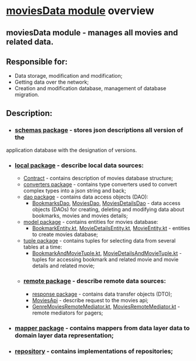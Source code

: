 # [moviesData module](../moviesData) overview
## moviesData module - manages all movies and related data.
## Responsible for:
 - Data storage, modification and modification;
 - Getting data over the network;
 - Creation and modification database, management of database migration.
## Description: 
 - ### [schemas package](../moviesData/schemas) - stores json descriptions all version of the 
 application database with the designation of versions.
 - ### [local package](../moviesData/src/main/java/by/bashlikovvv/moviesdata/local) - describe local data sources:
   - [Contract](../moviesData/src/main/java/by/bashlikovvv/moviesdata/local/contract/MoviesRoomContract.kt) - 
   contains description of movies database structure;
   - [converters package](../moviesData/src/main/java/by/bashlikovvv/moviesdata/local/converters) - 
   contains type converters used to convert complex types into a json string and back;
   - [dao package](../moviesData/src/main/java/by/bashlikovvv/moviesdata/local/dao) - contains data access objects (DAO):
     - [BookmarksDao](../moviesData/src/main/java/by/bashlikovvv/moviesdata/local/dao/BookmarksDao.kt), 
     [MoviesDao](../moviesData/src/main/java/by/bashlikovvv/moviesdata/local/dao/MoviesDao.kt), 
     [MoviesDetailsDao](../moviesData/src/main/java/by/bashlikovvv/moviesdata/local/dao/MoviesDetailsDao.kt) -
       data access objects (DAOs) for creating, deleting and modifying data about bookmarks, movies and movies details;
   - [model package](../moviesData/src/main/java/by/bashlikovvv/moviesdata/local/model) - contains entities for movies database:
     - [BookmarkEntity.kt](../moviesData/src/main/java/by/bashlikovvv/moviesdata/local/model/BookmarkEntity.kt),
     [MovieDetailsEntity.kt](../moviesData/src/main/java/by/bashlikovvv/moviesdata/local/model/MovieDetailsEntity.kt),
     [MovieEntity.kt](../moviesData/src/main/java/by/bashlikovvv/moviesdata/local/model/MovieEntity.kt) - entities to create movies database;
   - [tuple package](../moviesData/src/main/java/by/bashlikovvv/moviesdata/local/tuple) - contains tuples for selecting data from several tables at a time:
     - [BookmarkAndMovieTuple.kt](../moviesData/src/main/java/by/bashlikovvv/moviesdata/local/tuple/BookmarkAndMovieTuple.kt),
     [MovieDetailsAndMovieTuple.kt](../moviesData/src/main/java/by/bashlikovvv/moviesdata/local/tuple/MovieDetailsAndMovieTuple.kt) - tuples for accessing bookmark and related movie and movie details and related movie;
   - ### [remote package](../moviesData/src/main/java/by/bashlikovvv/moviesdata/remote) - describe remote data sources:
     - [response package](../moviesData/src/main/java/by/bashlikovvv/moviesdata/remote/response) - contains data transfer objects (DTO);
     - [MoviesApi](../moviesData/src/main/java/by/bashlikovvv/moviesdata/remote/MoviesApi.kt) - describe request to the movies api;
     - [GenreMoviesRemoteMediator.kt](../moviesData/src/main/java/by/bashlikovvv/moviesdata/remote/GenreMoviesRemoteMediator.kt),
     [MoviesRemoteMediator.kt](../moviesData/src/main/java/by/bashlikovvv/moviesdata/remote/MoviesRemoteMediator.kt) - remote mediators for pagers; 
 - ### [mapper package](../moviesData/src/main/java/by/bashlikovvv/moviesdata/mapper) - contains mappers from data layer data to domain layer data representation;
 - ### [repository](../moviesData/src/main/java/by/bashlikovvv/moviesdata/repository) - contains implementations of repositories;